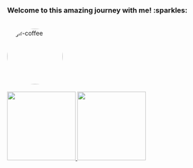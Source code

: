 <h3> Welcome to this amazing journey with me! :sparkles: </h3>


<div style="display: inline_block"><br>
 <a href="https://i.pinimg.com/originals/1a/56/ea/1a56eaaaf78869d7c6e0e620b2b98394.gif">
  <img align="top" height="130" style="border-radius:200px;" alt="gif-coffee" src="https://i.pinimg.com/originals/1a/56/ea/1a56eaaaf78869d7c6e0e620b2b98394.gif">
</a>
</div>


<div><br>
  <a href="https://github.com/kethydeliperi">
  <img height="160em" src="https://github-readme-stats.vercel.app/api?username=kethydeliperi&show_icons=true&theme=onedark&include_all_commits=true&count_private=true"/>
  <a href="https://github.com/kethydeliperi/github-readme-stats"><img height="160em" src="https://github-readme-stats.vercel.app/api/top-langs/?username=kethydeliperi&layout=compact&theme=onedark" /></a>
</div>
